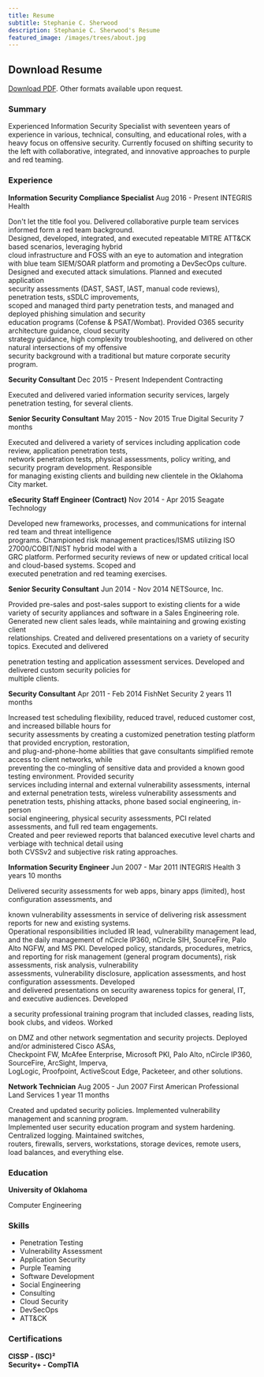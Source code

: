 ```yaml
---
title: Resume
subtitle: Stephanie C. Sherwood
description: Stephanie C. Sherwood's Resume
featured_image: /images/trees/about.jpg
---
```


## Download Resume

[Download PDF](/files/Stephanie_C_Sherwood_Resume.pdf). Other formats available upon request.

### Summary

Experienced Information Security Specialist with seventeen years of experience in various, technical, consulting, and educational roles, with a heavy focus on offensive security. Currently focused on shifting security to the left with collaborative,  integrated, and innovative approaches to purple and red teaming.

### Experience

**Information Security Compliance Specialist** Aug 2016 - Present INTEGRIS Health

Don\'t let the title fool you. Delivered collaborative purple team
services informed form a red team background.\
Designed, developed, integrated, and executed repeatable MITRE ATT&CK
based scenarios, leveraging hybrid\
cloud infrastructure and FOSS with an eye to automation and
integration with blue team SIEM/SOAR platform and promoting a
DevSecOps culture. Designed and executed attack simulations. Planned
and executed application\
security assessments (DAST, SAST, IAST, manual code reviews),
penetration tests, sSDLC improvements,\
scoped and managed third party penetration tests, and managed and
deployed phishing simulation and security\
education programs (Cofense & PSAT/Wombat). Provided O365 security
architecture guidance, cloud security\
strategy guidance, high complexity troubleshooting, and delivered on
other natural intersections of my offensive\
security background with a traditional but mature corporate security
program.

**Security Consultant** Dec 2015 - Present Independent Contracting

Executed and delivered varied information security services, largely
penetration testing, for several clients.

**Senior Security Consultant** May 2015 - Nov 2015 True Digital Security 7 months

Executed and delivered a variety of services including application
code review, application penetration tests,\
network penetration tests, physical assessments, policy writing, and
security program development. Responsible\
for managing existing clients and building new clientele in the
Oklahoma City market.

**eSecurity Staff Engineer (Contract)** Nov 2014 - Apr 2015 Seagate Technology

Developed new frameworks, processes, and communications for internal
red team and threat intelligence\
programs. Championed risk management practices/ISMS utilizing ISO
27000/COBIT/NIST hybrid model with a\
GRC platform. Performed security reviews of new or updated critical
local and cloud-based systems. Scoped and\
executed penetration and red teaming exercises.

**Senior Security Consultant** Jun 2014 - Nov 2014 NETSource, Inc.

Provided pre-sales and post-sales support to existing clients for a
wide variety of security appliances and software in a Sales
Engineering role. Generated new client sales leads, while maintaining
and growing existing client\
relationships. Created and delivered presentations on a variety of
security topics. Executed and delivered

penetration testing and application assessment services. Developed and
delivered custom security policies for\
multiple clients.

**Security Consultant** Apr 2011 - Feb 2014 FishNet Security 2 years 11 months

Increased test scheduling flexibility, reduced travel, reduced
customer cost, and increased billable hours for\
security assessments by creating a customized penetration testing
platform that provided encryption, restoration,\
and plug-and-phone-home abilities that gave consultants simplified
remote access to client networks, while\
preventing the co-mingling of sensitive data and provided a known good
testing environment. Provided security\
services including internal and external vulnerability assessments,
internal and external penetration tests, wireless vulnerability
assessments and penetration tests, phishing attacks, phone based
social engineering, in-person\
social engineering, physical security assessments, PCI related
assessments, and full red team engagements.\
Created and peer reviewed reports that balanced executive level charts
and verbiage with technical detail using\
both CVSSv2 and subjective risk rating approaches.

**Information Security Engineer** Jun 2007 - Mar 2011 INTEGRIS Health 3 years 10 months

Delivered security assessments for web apps, binary apps (limited),
host configuration assessments, and

known vulnerability assessments in service of delivering risk
assessment reports for new and existing systems.\
Operational responsibilities included IR lead, vulnerability
management lead, and the daily management of nCircle IP360, nCircle
SIH, SourceFire, Palo Alto NGFW, and MS PKI. Developed policy,
standards, procedures, metrics, and reporting for risk management
(general program documents), risk assessments, risk analysis,
vulnerability\
assessments, vulnerability disclosure, application assessments, and
host configuration assessments. Developed\
and delivered presentations on security awareness topics for general,
IT, and executive audiences. Developed

a security professional training program that included classes,
reading lists, book clubs, and videos. Worked

on DMZ and other network segmentation and security projects. Deployed
and/or administered Cisco ASAs,\
Checkpoint FW, McAfee Enterprise, Microsoft PKI, Palo Alto, nCircle
IP360, SourceFire, ArcSight, Imperva,\
LogLogic, Proofpoint, ActiveScout Edge, Packeteer, and other
solutions.

**Network Technician** Aug 2005 - Jun 2007 First American Professional Land Services 1 year 11 months

Created and updated security policies. Implemented vulnerability
management and scanning program.\
Implemented user security education program and system hardening.
Centralized logging. Maintained switches,\
routers, firewalls, servers, workstations, storage devices, remote
users, load balances, and everything else.

### Education

**University of Oklahoma**

Computer  Engineering

### Skills

- Penetration Testing
- Vulnerability Assessment
- Application Security
- Purple Teaming
- Software Development
- Social Engineering
- Consulting
- Cloud Security
- DevSecOps
- ATT&CK

### Certifications

**CISSP - (ISC)²**\
**Security+ - CompTIA**
